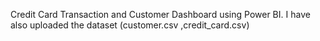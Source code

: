 Credit Card Transaction and Customer Dashboard using Power BI.
I have also uploaded the dataset (customer.csv ,credit_card.csv)
